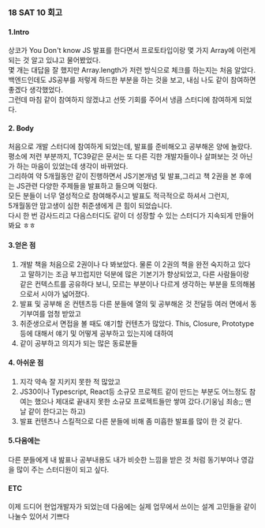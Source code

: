 ### 18 SAT 10 회고 


#### 1.Intro 

상코가 You Don't know JS 발표를 한다면서 프로토타입이랑 몇 가지 Array에 이런게 되는 것 알고 있냐고 물어봤었다. <br>
몇 개는 대답을 잘 했지만 Array.length가 저런 방식으로 체크를 하는지는 처음 알았다. <br>
백엔드인데도 JS공부를 저렇게 하드한 부분을 하는 것을 보고, 내심 나도 같이 참여하면 좋겠다 생각했었다. <br>
그런데 마침 같이 참여하지 않겠냐고 선뜻 기회를 주어서 냉큼 스터디에 참여하게 되었다. <br>

#### 2. Body 

처음으로 개발 스터디에 참여하게 되었는데, 발표를 준비해오고 공부해온 양에 놀랐다. <br>평소에 저런 부분까지, TC39같은 문서는 
또 다른 긱한 개발자들이나 살펴보는 것 아닌가 하는 마음이 있었는데 생각이 바뀌었다.<br>
그리하여 약 5개월동안 같이 진행하면서 JS기본개념 및 발표,그리고 책 2권을 본 후에는 JS관련 다양한 주제들을 발표하고 들으며 익혔다.  <br>
모든 분들이 너무 열성적으로 참여해주시고 발표도 적극적으로 하셔서 그런지, <br> 5개월동안 맘고생이 심한 취준생에게 큰 힘이 되었습니다. <br>
다시 한 번 감사드리고 다음스터디도 같이 더 성장할 수 있는 스터디가 지속되게 만들어 봐요 ㅎㅎ 

#### 3.얻은 점 

1. 개발 책을 처음으로 2권이나 다 봐보았다. 물론 이 2권의 책을 완전 숙지하고 있다고 말하기는 조금 부끄럽지만 덕분에 많은 기본기가 향상되었고, 
다른 사람들이랑 같은 컨텍스트를 공유하다 보니, 모르는 부분이나 다르게 생각하는 부분을 토의해봄으로서 시야가 넓어졌다. 
2. 발표 및 공부해 온 컨텐츠등 다른 분들에 열의 및 공부해온 것 전달등 여러 면에서 동기부여를 엄청 받았고
3. 취준생으로서 면접을 볼 때도 얘기할 컨텐츠가 많았다. This, Closure, Prototype등에 대해서 얘기 및 어떻게 공부하고 있는지에 대하여 
4. 같이 공부하고 의지가 되는 많은 동료분들 

#### 4. 아쉬운 점 

1. 지각 약속 잘 지키지 못한 적 많았고 
2. JS30이나 Typescript, React등 소규모 프로젝트 같이 만드는 부분도 어느정도 참여는 했으나 제대로 끝내지 못한 소규모 프로젝트들만 쌓여 갔다.(기웅님 죄송;; 맨날 같이 한다고는 하고)
3. 발표 컨텐츠나 스킬적으로 다른 분들에 비해 좀 미흡한 발표를 많이 한 것 같다. 

#### 5.다음에는 

다른 분들에게 내 밢표나 공부내용도 내가 비슷한 느낌을 받은 것 처럼 동기부여나 영감을 많이 주는 스터디원이 되고 싶다. 

#### ETC

이제 드디어 현업개발자가 되었는데 다음에는 실제 업무에서 쓰이는 설계 고민들을 같이 나눌수 있어서 기쁘다 
